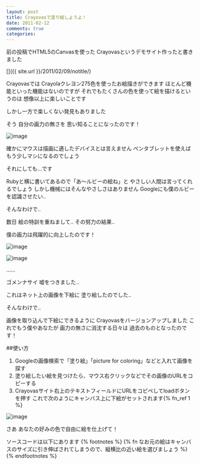 ```yaml
---
layout: post
title: Crayovasで塗り絵しようよ！
date: 2011-02-12
comments: true
categories:
---
```



前の投稿でHTML5のCanvasを使った
Crayovasというデモサイト作ったと書きました

[]({{ site.url }}/2011/02/09/notitle/)

[](http://crayovas.heroku.com/)

Crayovasでは
Crayolaクレヨン275色を使ったお絵描きができます
ほとんど機能といった機能はないのですが
それでもたくさんの色を使って絵を描けるというのは
想像以上に楽しいことです

しかし一方で楽しくない発見もありました

そう
自分の画力の無さを
思い知ることになったのです！

![image](http://img.f.hatena.ne.jp/images/fotolife/k/keyesberry/20110209/20110209105103.png)


確かにマウスは描画に適したデバイスとは言えません
ペンタブレットを使えばもう少しマシになるのでしょう

それにしても...です

Rubyと横に書いてあるので「あ～ルビーの絵ね」と
やさしい人間は言ってくれるでしょう
しかし機械にはそんなやさしさはありません
Googleにも僕のルビーを認識させたい..

そんなわけで..

数日
絵の特訓を重ねまして..
その努力の結果..

僕の画力は飛躍的に向上したのです！

![image](http://img.f.hatena.ne.jp/images/fotolife/k/keyesberry/20110212/20110212151657.png)


![image](http://img.f.hatena.ne.jp/images/fotolife/k/keyesberry/20110212/20110212192536.png)


......

ゴメンナサイ
嘘をつきました..

これはネット上の画像を下絵に
塗り絵したのでした..

そんなわけで..

画像を取り込んで下絵にできるように
Crayovasをバージョンアップしました
これでもう僕やあなたが
画力の無さに消沈する日々は
過去のものとなったのです！

##使い方

1. Googleの画像検索で「塗り絵」「picture for coloring」などと入れて画像を探す
1. 塗り絵したい絵を見つけたら、マウス右クリックなどでその画像のURLをコピーする
1. Crayovasサイト右上のテキストフィールドにURLをコピペしてloadボタンを押す
これで次のようにキャンバス上に下絵がセットされます{% fn_ref 1 %}

![image](http://img.f.hatena.ne.jp/images/fotolife/k/keyesberry/20110212/20110212151658.png)


さあ
あなたの好みの色で自由に絵を仕上げて！


ソースコードは以下にあります
[](https://github.com/melborne/crayovas)
{% footnotes %}
   {% fn なお元の絵はキャンバスのサイズに引き伸ばされてしまうので、縦横比の近い絵を選びましょう %}
{% endfootnotes %}
